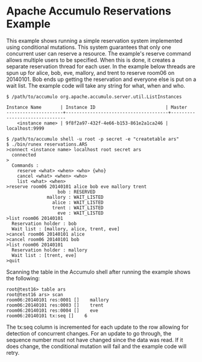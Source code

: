 <!--
Licensed to the Apache Software Foundation (ASF) under one or more
contributor license agreements.  See the NOTICE file distributed with
this work for additional information regarding copyright ownership.
The ASF licenses this file to You under the Apache License, Version 2.0
(the "License"); you may not use this file except in compliance with
the License.  You may obtain a copy of the License at

    http://www.apache.org/licenses/LICENSE-2.0

Unless required by applicable law or agreed to in writing, software
distributed under the License is distributed on an "AS IS" BASIS,
WITHOUT WARRANTIES OR CONDITIONS OF ANY KIND, either express or implied.
See the License for the specific language governing permissions and
limitations under the License.
-->
# Apache Accumulo Reservations Example

This example shows running a simple reservation system implemented using
conditional mutations. This system guarantees that only one concurrent user can
reserve a resource. The example's reserve command allows multiple users to be
specified. When this is done, it creates a separate reservation thread for each
user. In the example below threads are spun up for alice, bob, eve, mallory,
and trent to reserve room06 on 20140101. Bob ends up getting the reservation
and everyone else is put on a wait list. The example code will take any string
for what, when and who.
    
    $ /path/to/accumulo org.apache.accumulo.server.util.ListInstances
    
    Instance Name       | Instance ID                          | Master                        
    ---------------------+--------------------------------------+-------------------------------
        <instance name> | 9f8f2a97-432f-4e66-b153-861e2a1ca246 |                localhost:9999
    
    $ /path/to/accumulo shell -u root -p secret -e "createtable ars"
    $ ./bin/runex reservations.ARS
    >connect <instance name> localhost root secret ars
      connected
    >
      Commands :
        reserve <what> <when> <who> {who}
        cancel <what> <when> <who>
        list <what> <when>
    >reserve room06 20140101 alice bob eve mallory trent
                       bob : RESERVED
                   mallory : WAIT_LISTED
                     alice : WAIT_LISTED
                     trent : WAIT_LISTED
                       eve : WAIT_LISTED
    >list room06 20140101
      Reservation holder : bob
      Wait list : [mallory, alice, trent, eve]
    >cancel room06 20140101 alice
    >cancel room06 20140101 bob
    >list room06 20140101
      Reservation holder : mallory
      Wait list : [trent, eve]
    >quit

Scanning the table in the Accumulo shell after running the example shows the
following:

    root@test16> table ars
    root@test16 ars> scan
    room06:20140101 res:0001 []    mallory
    room06:20140101 res:0003 []    trent
    room06:20140101 res:0004 []    eve
    room06:20140101 tx:seq []    6

The tx:seq column is incremented for each update to the row allowing for
detection of concurrent changes. For an update to go through, the sequence
number must not have changed since the data was read. If it does change,
the conditional mutation will fail and the example code will retry.

